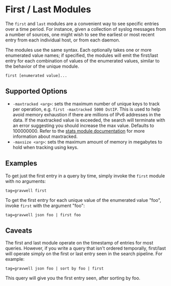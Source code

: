 # First / Last Modules

The `first` and `last` modules are a convenient way to see specific entries over a time period. For instance, given a collection of syslog messages from a number of sources, one might wish to see the earliest or most recent entry from each individual host, or from each daemon.

The modules use the same syntax. Each optionally takes one or more enumerated value names; if specified, the modules will emit the first/last entry for each combination of values of the enumerated values, similar to the behavior of the unique module.

```
first [enumerated value]...
```

## Supported Options

* `-maxtracked <arg>`: sets the maximum number of unique keys to track per operation, e.g. `first -maxtracked 5000 DstIP`. This is used to help avoid memory exhaustion if there are millions of IPv6 addresses in the data. If the maxtracked value is exceeded, the search will terminate with an error suggesting you should increase the max value. Defaults to 100000000. Refer to the [stats module documentation](/search/stats/stats) for more information about maxtracked.
* `-maxsize <arg>`: sets the maximum amount of memory in megabytes to hold when tracking using keys.

## Examples

To get just the first entry in a query by time, simply invoke the `first` module with no arguments:

```gravwell
tag=gravwell first
```

To get the first entry for each unique value of the enumerated value "foo", invoke `first` with the argument "foo":

```gravwell
tag=gravwell json foo | first foo
```

## Caveats

The first and last module operate on the timestamp of entries for most queries. However, if you write a query that isn't ordered temporally, first/last will operate simply on the first or last entry seen in the search pipeline. For example:

```gravwell
tag=gravwell json foo | sort by foo | first
```

This query will give you the first entry seen, after sorting by foo.
